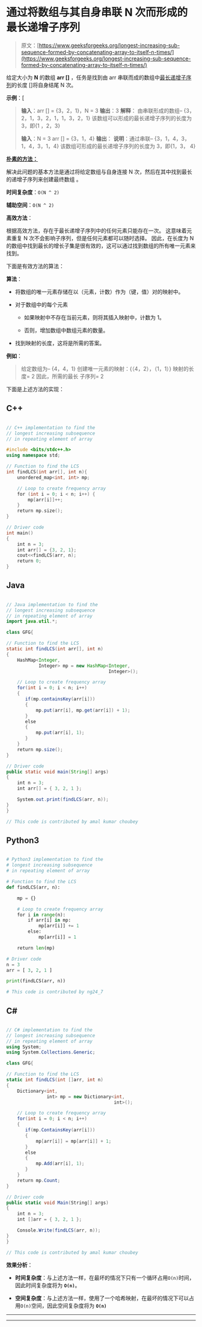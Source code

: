 # 通过将数组与其自身串联 N 次而形成的最长递增子序列

> 原文：[https://www.geeksforgeeks.org/longest-increasing-sub-sequence-formed-by-concatenating-array-to-itself-n-times/](https://www.geeksforgeeks.org/longest-increasing-sub-sequence-formed-by-concatenating-array-to-itself-n-times/)

给定大小为 **N** 的数组 **arr []** ，任务是找到由 arr 串联而成的数组中[最长递增子序列](https://www.geeksforgeeks.org/longest-increasing-subsequence-dp-3/)的长度 []将自身结尾 N 次。

**示例**：[

> **输入**：arr [] = {3，2，1}，N = 3
> **输出**：3
> **解释**：
> 由串联形成的数组–
> {3，2，1，3，2，1，1，3，2，1}
> 该数组可以形成的最长递增子序列的长度为 3，即{1 ，2，3}
> 
> **输入**：N = 3 arr [] = {3，1，4}
> **输出**：
> **说明**：通过串联–
> {3，1，4，3，1，4，3，1，4}
> 该数组可形成的最长递增子序列的长度为 3，即{1，3， 4}

**<u>朴素的方法：</u>**

解决此问题的基本方法是通过将给定数组与自身连接 N 次，然后在其中找到最长的递增子序列来创建最终数组 。

**时间复杂度**：`O(N ^ 2)`

**辅助空间**：`O(N ^ 2)`

**高效方法**：

根据高效方法，存在于最长递增子序列中的任何元素只能存在一次。 这意味着元素重复 N 次不会影响子序列，但是任何元素都可以随时选择。 因此，在长度为 N 的数组中找到最长的增长子集是很有效的，这可以通过找到数组的所有唯一元素来找到。

下面是有效方法的算法：

**算法**：

*   将数组的唯一元素存储在以（元素，计数）作为（键，值）对的映射中。

*   对于数组中的每个元素

    *   如果映射中不存在当前元素，则将其插入映射中，计数为 1。

    *   否则，增加数组中数组元素的数量。

*   找到映射的长度，这将是所需的答案。

**例如**：

> 给定数组为– {4，4，1}
> 创建唯一元素的映射：{（4，2），（1，1）}
> 映射的长度= 2
> 因此，所需的最长 子序列= 2

下面是上述方法的实现：

## C++

```cpp

// C++ implementation to find the
// longest increasing subsequence 
// in repeating element of array

#include <bits/stdc++.h>
using namespace std;

// Function to find the LCS
int findLCS(int arr[], int n){
    unordered_map<int, int> mp;

    // Loop to create frequency array
    for (int i = 0; i < n; i++) {
        mp[arr[i]]++;
    }
    return mp.size();
}

// Driver code
int main()
{
    int n = 3;
    int arr[] = {3, 2, 1};
    cout<<findLCS(arr, n);
    return 0;
}

```

## Java

```java

// Java implementation to find the
// longest increasing subsequence 
// in repeating element of array
import java.util.*;

class GFG{

// Function to find the LCS
static int findLCS(int arr[], int n)
{
    HashMap<Integer,
            Integer> mp = new HashMap<Integer,
                                      Integer>();

    // Loop to create frequency array
    for(int i = 0; i < n; i++)
    {
       if(mp.containsKey(arr[i]))
       {
           mp.put(arr[i], mp.get(arr[i]) + 1);
       }
       else
       {
           mp.put(arr[i], 1);
       }
    }
    return mp.size();
}

// Driver code
public static void main(String[] args)
{
    int n = 3;
    int arr[] = { 3, 2, 1 };

    System.out.print(findLCS(arr, n));
}
}

// This code is contributed by amal kumar choubey

```

## Python3

```py

# Python3 implementation to find the
# longest increasing subsequence
# in repeating element of array

# Function to find the LCS
def findLCS(arr, n):

    mp = {}

    # Loop to create frequency array
    for i in range(n):
        if arr[i] in mp:
            mp[arr[i]] += 1
        else:
            mp[arr[i]] = 1

    return len(mp)

# Driver code
n = 3
arr = [ 3, 2, 1 ]

print(findLCS(arr, n))

# This code is contributed by ng24_7

```

## C#

```cs

// C# implementation to find the
// longest increasing subsequence 
// in repeating element of array
using System;
using System.Collections.Generic;

class GFG{

// Function to find the LCS
static int findLCS(int []arr, int n)
{
    Dictionary<int,
               int> mp = new Dictionary<int,
                                        int>();

    // Loop to create frequency array
    for(int i = 0; i < n; i++)
    {
       if(mp.ContainsKey(arr[i]))
       {
           mp[arr[i]] = mp[arr[i]] + 1;
       }
       else
       {
           mp.Add(arr[i], 1);
       }
    }
    return mp.Count;
}

// Driver code
public static void Main(String[] args)
{
    int n = 3;
    int []arr = { 3, 2, 1 };

    Console.Write(findLCS(arr, n));
}
}

// This code is contributed by amal kumar choubey

```

**效果分析**：

*   **时间复杂度**：与上述方法一样，在最坏的情况下只有一个循环占用`O(n)`时间，因此时间复杂度将为 **`O(n)`**。

*   **空间复杂度**：与上述方法一样，使用了一个哈希映射，在最坏的情况下可以占用`O(n)`空间，因此空间复杂度将为 **`O(n)`**



* * *

* * *



